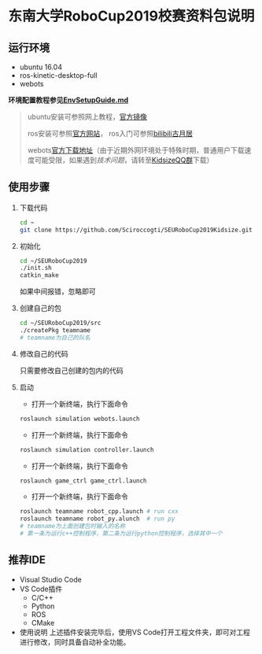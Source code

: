 # 东南大学RoboCup2019校赛资料包说明

## 运行环境

* ubuntu 16.04
* ros-kinetic-desktop-full
* webots

**环境配置教程参见[EnvSetupGuide.md](https://github.com/Sciroccogti/SEURoboCup2019Kidsize/blob/master/EnvSetupGuide.md)**

> ubuntu安装可参照网上教程，[官方镜像](http://releases.ubuntu.com/16.04/ubuntu-16.04.6-desktop-amd64.iso)
>
> ros安装可参照[官方网站](http://wiki.ros.org/kinetic/Installation/Ubuntu)，
> ros入门可参照[bilibili古月居](https://www.bilibili.com/video/av59458869?from=search&seid=5767370996297806957)
>
> webots[官方下载地址](https://github.com/omichel/webots/releases/download/R2019b/webots_2019b_amd64.deb)（由于近期外网环境处于特殊时期，普通用户下载速度可能受限，如果遇到*技术问题*，请转至[KidsizeQQ群](https://jq.qq.com/?_wv=1027&k=55BwToG)下载）

## 使用步骤

1. 下载代码

    ```Bash
    cd ~
    git clone https://github.com/Sciroccogti/SEURoboCup2019Kidsize.git
    ```

2. 初始化

    ```Bash
    cd ~/SEURoboCup2019
    ./init.sh
    catkin_make
    ```

    如果中间报错，忽略即可

3. 创建自己的包

    ```Bash
    cd ~/SEURoboCup2019/src
    ./createPkg teamname
    # teamname为自己的队名
    ```

4. 修改自己的代码

    只需要修改自己创建的包内的代码

5. 启动

    * 打开一个新终端，执行下面命令

    ```Bash
    roslaunch simulation webots.launch
    ```

    * 打开一个新终端，执行下面命令

    ```Bash
    roslaunch simulation controller.launch
    ```

    * 打开一个新终端，执行下面命令

    ```Bash
    roslaunch game_ctrl game_ctrl.launch
    ```

    * 打开一个新终端，执行下面命令

    ```Bash
    roslaunch teamname robot_cpp.launch # run cxx
    roslaunch teamname robot_py.alunch  # run py
    # teamname为上面创建包时输入的名称
    # 第一条为运行c++控制程序，第二条为运行python控制程序，选择其中一个
    ```

## 推荐IDE

* Visual Studio Code
* VS Code插件
  * C/C++
  * Python
  * ROS
  * CMake
* 使用说明
    上述插件安装完毕后，使用VS Code打开工程文件夹，即可对工程进行修改，同时具备自动补全功能。

